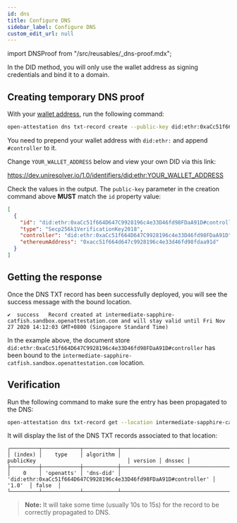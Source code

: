 ```yaml
---
id: dns
title: Configure DNS
sidebar_label: Configure DNS
custom_edit_url: null
---
```

import DNSProof from "/src/reusables/_dns-proof.mdx";

<DNSProof />

In the DID method, you will only use the wallet address as signing credentials and bind it to a domain.

## Creating temporary DNS proof

With your [wallet address](/docs/did-section/create), run the following command:

```bash
open-attestation dns txt-record create --public-key did:ethr:0xaCc51f664D647C9928196c4e33D46fd98FDaA91D#controller
```

You need to prepend your wallet address with `did:ethr:` and append `#controller` to it. 

Change `YOUR_WALLET_ADDRESS` below and view your own DID via this link:

https://dev.uniresolver.io/1.0/identifiers/did:ethr:YOUR_WALLET_ADDRESS

Check the values in the output. The `public-key` parameter in the creation command above **MUST** match the `id` property value:

```json
[
  {
    "id": "did:ethr:0xaCc51f664D647C9928196c4e33D46fd98FDaA91D#controller",
    "type": "Secp256k1VerificationKey2018",
    "controller": "did:ethr:0xaCc51f664D647C9928196c4e33D46fd98FDaA91D",
    "ethereumAddress": "0xacc51f664d647c9928196c4e33d46fd98fdaa91d"
  }
]
```


## Getting the response

Once the DNS TXT record has been successfully deployed, you will see the success message with the bound location.

```text
✔  success   Record created at intermediate-sapphire-catfish.sandbox.openattestation.com and will stay valid until Fri Nov 27 2020 14:12:03 GMT+0800 (Singapore Standard Time)
```

In the example above, the document store `did:ethr:0xaCc51f664D647C9928196c4e33D46fd98FDaA91D#controller` has been bound to the `intermediate-sapphire-catfish.sandbox.openattestation.com` location. 

## Verification
Run the following command to make sure the entry has been propagated to the DNS:

```bash
open-attestation dns txt-record get --location intermediate-sapphire-catfish.sandbox.openattestation.com
```

It will display the list of the DNS TXT records associated to that location:

```text
┌─────────┬────────────┬───────────┬──────────────────────────────────────────────────────────────────┬─────────┬────────┐
│ (index) │    type    │ algorithm │                            publicKey                             │ version │ dnssec │
├─────────┼────────────┼───────────┼──────────────────────────────────────────────────────────────────┼─────────┼────────┤
│    0    │ 'openatts' │ 'dns-did' │ 'did:ethr:0xaCc51f664D647C9928196c4e33D46fd98FDaA91D#controller' │  '1.0'  │ false  │
└─────────┴────────────┴───────────┴──────────────────────────────────────────────────────────────────┴─────────┴────────┘

```

>**Note:** It will take some time (usually 10s to 15s) for the record to be correctly propagated to DNS.
